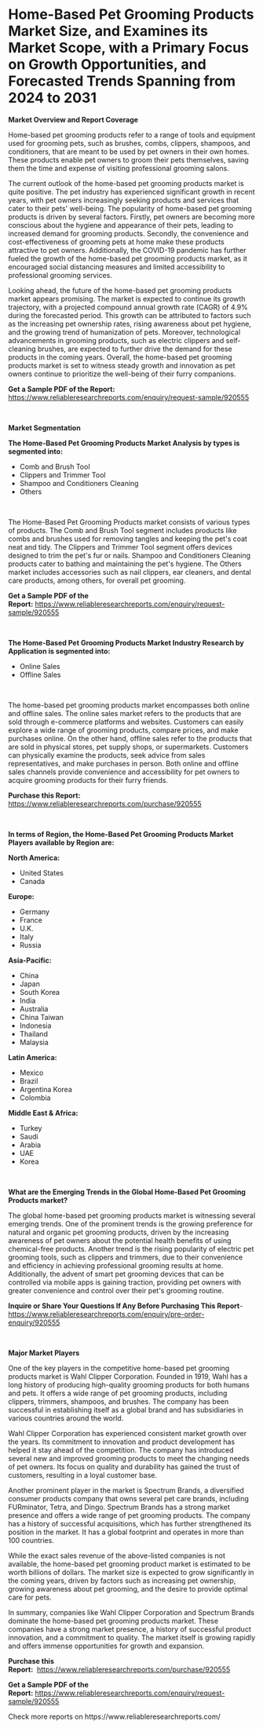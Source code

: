 <p><h1>Home-Based Pet Grooming Products Market Size, and Examines its Market Scope, with a Primary Focus on Growth Opportunities, and Forecasted Trends Spanning from 2024 to 2031</h1></p><p><strong>Market Overview and Report Coverage</strong></p>
<p><p>Home-based pet grooming products refer to a range of tools and equipment used for grooming pets, such as brushes, combs, clippers, shampoos, and conditioners, that are meant to be used by pet owners in their own homes. These products enable pet owners to groom their pets themselves, saving them the time and expense of visiting professional grooming salons.</p><p>The current outlook of the home-based pet grooming products market is quite positive. The pet industry has experienced significant growth in recent years, with pet owners increasingly seeking products and services that cater to their pets' well-being. The popularity of home-based pet grooming products is driven by several factors. Firstly, pet owners are becoming more conscious about the hygiene and appearance of their pets, leading to increased demand for grooming products. Secondly, the convenience and cost-effectiveness of grooming pets at home make these products attractive to pet owners. Additionally, the COVID-19 pandemic has further fueled the growth of the home-based pet grooming products market, as it encouraged social distancing measures and limited accessibility to professional grooming services.</p><p>Looking ahead, the future of the home-based pet grooming products market appears promising. The market is expected to continue its growth trajectory, with a projected compound annual growth rate (CAGR) of 4.9% during the forecasted period. This growth can be attributed to factors such as the increasing pet ownership rates, rising awareness about pet hygiene, and the growing trend of humanization of pets. Moreover, technological advancements in grooming products, such as electric clippers and self-cleaning brushes, are expected to further drive the demand for these products in the coming years. Overall, the home-based pet grooming products market is set to witness steady growth and innovation as pet owners continue to prioritize the well-being of their furry companions.</p></p>
<p><strong>Get a Sample PDF of the Report:</strong> <a href="https://www.reliableresearchreports.com/enquiry/request-sample/920555">https://www.reliableresearchreports.com/enquiry/request-sample/920555</a></p>
<p>&nbsp;</p>
<p><strong>Market Segmentation</strong></p>
<p><strong>The Home-Based Pet Grooming Products Market Analysis by types is segmented into:</strong></p>
<p><ul><li>Comb and Brush Tool</li><li>Clippers and Trimmer Tool</li><li>Shampoo and Conditioners Cleaning</li><li>Others</li></ul></p>
<p>&nbsp;</p>
<p><p>The Home-Based Pet Grooming Products market consists of various types of products. The Comb and Brush Tool segment includes products like combs and brushes used for removing tangles and keeping the pet's coat neat and tidy. The Clippers and Trimmer Tool segment offers devices designed to trim the pet's fur or nails. Shampoo and Conditioners Cleaning products cater to bathing and maintaining the pet's hygiene. The Others market includes accessories such as nail clippers, ear cleaners, and dental care products, among others, for overall pet grooming.</p></p>
<p><strong>Get a Sample PDF of the Report:</strong>&nbsp;<a href="https://www.reliableresearchreports.com/enquiry/request-sample/920555">https://www.reliableresearchreports.com/enquiry/request-sample/920555</a></p>
<p>&nbsp;</p>
<p><strong>The Home-Based Pet Grooming Products Market Industry Research by Application is segmented into:</strong></p>
<p><ul><li>Online Sales</li><li>Offline Sales</li></ul></p>
<p>&nbsp;</p>
<p><p>The home-based pet grooming products market encompasses both online and offline sales. The online sales market refers to the products that are sold through e-commerce platforms and websites. Customers can easily explore a wide range of grooming products, compare prices, and make purchases online. On the other hand, offline sales refer to the products that are sold in physical stores, pet supply shops, or supermarkets. Customers can physically examine the products, seek advice from sales representatives, and make purchases in person. Both online and offline sales channels provide convenience and accessibility for pet owners to acquire grooming products for their furry friends.</p></p>
<p><strong>Purchase this Report:</strong>&nbsp; <a href="https://www.reliableresearchreports.com/purchase/920555">https://www.reliableresearchreports.com/purchase/920555</a></p>
<p>&nbsp;</p>
<p><strong>In terms of Region, the Home-Based Pet Grooming Products Market Players available by Region are:</strong></p>
<p>
    <p> <strong> North America: </strong>
        <ul>
            <li>United States</li>
            <li>Canada</li>
        </ul>
        </p> 
    <p> <strong> Europe: </strong>
        <ul>
            <li>Germany</li>
            <li>France</li>
            <li>U.K.</li>
            <li>Italy</li>
            <li>Russia</li>
        </ul>
        </p> 
    <p> <strong> Asia-Pacific: </strong>
        <ul>
            <li>China</li>
            <li>Japan</li>
            <li>South Korea</li>
            <li>India</li>
            <li>Australia</li>
            <li>China Taiwan</li>
            <li>Indonesia</li>
            <li>Thailand</li>
            <li>Malaysia</li>
        </ul>
        </p> 
    <p> <strong> Latin America: </strong>
        <ul>
            <li>Mexico</li>
            <li>Brazil</li>
            <li>Argentina Korea</li>
            <li>Colombia</li>
        </ul>
        </p> 
    <p> <strong> Middle East & Africa: </strong>
        <ul>
            <li>Turkey</li>
            <li>Saudi</li>
            <li>Arabia</li>
            <li>UAE</li>
            <li>Korea</li>
        </ul>
    </p>
    </p>
<p>&nbsp;</p>
<p><strong>What are the Emerging Trends in the Global Home-Based Pet Grooming Products market?</strong></p>
<p><p>The global home-based pet grooming products market is witnessing several emerging trends. One of the prominent trends is the growing preference for natural and organic pet grooming products, driven by the increasing awareness of pet owners about the potential health benefits of using chemical-free products. Another trend is the rising popularity of electric pet grooming tools, such as clippers and trimmers, due to their convenience and efficiency in achieving professional grooming results at home. Additionally, the advent of smart pet grooming devices that can be controlled via mobile apps is gaining traction, providing pet owners with greater convenience and control over their pet's grooming routine.</p></p>
<p><strong>Inquire or Share Your Questions If Any Before Purchasing This Report</strong>- <a href="https://www.reliableresearchreports.com/enquiry/pre-order-enquiry/920555">https://www.reliableresearchreports.com/enquiry/pre-order-enquiry/920555</a></p>
<p>&nbsp;</p>
<p><strong>Major Market Players</strong></p>
<p><p>One of the key players in the competitive home-based pet grooming products market is Wahl Clipper Corporation. Founded in 1919, Wahl has a long history of producing high-quality grooming products for both humans and pets. It offers a wide range of pet grooming products, including clippers, trimmers, shampoos, and brushes. The company has been successful in establishing itself as a global brand and has subsidiaries in various countries around the world.</p><p>Wahl Clipper Corporation has experienced consistent market growth over the years. Its commitment to innovation and product development has helped it stay ahead of the competition. The company has introduced several new and improved grooming products to meet the changing needs of pet owners. Its focus on quality and durability has gained the trust of customers, resulting in a loyal customer base.</p><p>Another prominent player in the market is Spectrum Brands, a diversified consumer products company that owns several pet care brands, including FURminator, Tetra, and Dingo. Spectrum Brands has a strong market presence and offers a wide range of pet grooming products. The company has a history of successful acquisitions, which has further strengthened its position in the market. It has a global footprint and operates in more than 100 countries.</p><p>While the exact sales revenue of the above-listed companies is not available, the home-based pet grooming product market is estimated to be worth billions of dollars. The market size is expected to grow significantly in the coming years, driven by factors such as increasing pet ownership, growing awareness about pet grooming, and the desire to provide optimal care for pets.</p><p>In summary, companies like Wahl Clipper Corporation and Spectrum Brands dominate the home-based pet grooming products market. These companies have a strong market presence, a history of successful product innovation, and a commitment to quality. The market itself is growing rapidly and offers immense opportunities for growth and expansion.</p></p>
<p><strong>Purchase this Report:</strong>&nbsp;&nbsp;<a href="https://www.reliableresearchreports.com/purchase/920555">https://www.reliableresearchreports.com/purchase/920555</a></p>
<p></p>
<p><strong>Get a Sample PDF of the Report:</strong>&nbsp;<a href="https://www.reliableresearchreports.com/enquiry/request-sample/920555">https://www.reliableresearchreports.com/enquiry/request-sample/920555</a></p>
<p>Check more reports on https://www.reliableresearchreports.com/</p>